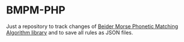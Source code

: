 # BMPM-PHP

Just a repository to track changes of [Beider Morse Phonetic Matching Algorithm library](https://stevemorse.org/phoneticinfo.htm) and to save all rules as JSON files.
